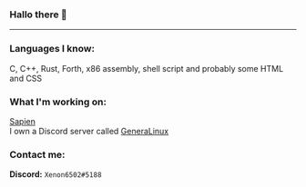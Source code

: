 ### Hallo there 👋

---

### **Languages I know:** <br>
C, C++, Rust, Forth, x86 assembly, shell script and probably some HTML and CSS
<br>

### **What I'm working on**:
[Sapien](https://github.com/smart6502/sapien)
<br>
I own a Discord server called [GeneraLinux](https://discord.gg/3Yh6JERUx2)
<br>

### **Contact me:**

**Discord:** `Xenon6502#5188`

<br>

